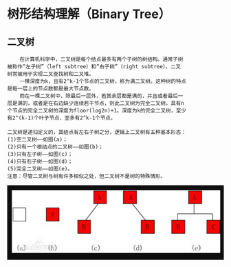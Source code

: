 # 树形结构理解（Binary Tree）

## 二叉树

```text
    在计算机科学中，二叉树是每个结点最多有两个子树的树结构。通常子树
被称作“左子树”（left subtree）和“右子树”（right subtree）。二叉
树常被用于实现二叉查找树和二叉堆。
    一棵深度为k，且有2^k-1个节点的二叉树，称为满二叉树。这种树的特点
是每一层上的节点数都是最大节点数。
    而在一棵二叉树中，除最后一层外，若其余层都是满的，并且或者最后一
层是满的，或者是在右边缺少连续若干节点，则此二叉树为完全二叉树。具有n
个节点的完全二叉树的深度为floor(log2n)+1。深度为k的完全二叉树，至少
有2^(k-1)个叶子节点，至多有2^k-1个节点。

二叉树是递归定义的，其结点有左右子树之分，逻辑上二叉树有五种基本形态：
(1)空二叉树——如图(a)；
(2)只有一个根结点的二叉树——如图(b)；
(3)只有左子树——如图(c)；
(4)只有右子树——如图(d)；
(5)完全二叉树——如图(e)。
注意：尽管二叉树与树有许多相似之处，但二叉树不是树的特殊情形。
```
![Binary-Tree](image/Binary-Tree.png)


